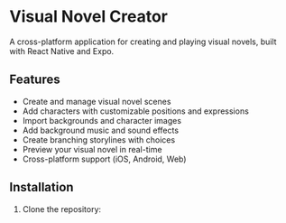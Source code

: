 # Visual Novel Creator

A cross-platform application for creating and playing visual novels, built with React Native and Expo.

## Features

- Create and manage visual novel scenes
- Add characters with customizable positions and expressions
- Import backgrounds and character images
- Add background music and sound effects
- Create branching storylines with choices
- Preview your visual novel in real-time
- Cross-platform support (iOS, Android, Web)

## Installation

1. Clone the repository: 